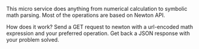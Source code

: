 This micro service does anything from numerical calculation to symbolic math parsing. Most of the operations are based on Newton API.

How does it work?
Send a GET request to newton with a url-encoded math expression and your preferred operation.
Get back a JSON response with your problem solved.
